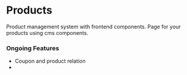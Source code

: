 # Products

Product management system with frontend components.
Page for your products using cms components.

### Ongoing Features
* Coupon and product relation
* 